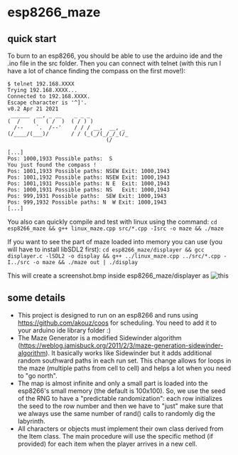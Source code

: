 # esp8266_maze

## quick start
To burn to an esp8266, you should be able to use the arduino ide and the .ino file in the src folder. Then you can connect with telnet (with this run I have a lot of chance finding the compass on the first move!):
```
$ telnet 192.168.XXXX
Trying 192.168.XXXX...
Connected to 192.168.XXXX.
Escape character is '^]'.
v0.2 Apr 21 2021
 ______  __, _ __    _ _ _            
(  /    (   ( /  )  ( / ) )           
  /--    `.  /--'    / / / __,  __, _ 
(/____/(___)/       / / (_(_/(_/_/_(/_
                               (/     
                                      
[...]
Pos: 1000,1933 Possible paths:  S  
You just found the compass !
Pos: 1001,1933 Possible paths: NSEW Exit: 1000,1943
Pos: 1001,1932 Possible paths: NSEW Exit: 1000,1943
Pos: 1001,1931 Possible paths: N E  Exit: 1000,1943
Pos: 1000,1931 Possible paths: NS   Exit: 1000,1943
Pos: 999,1931 Possible paths:  SEW Exit: 1000,1943
Pos: 999,1932 Possible paths: N  W Exit: 1000,1943
[...]
```

You also can quickly compile and test with linux using the command: ```cd esp8266_maze && g++ linux_maze.cpp src/*.cpp -Isrc -o maze && ./maze```

If you want to see the part of maze loaded into memory you can use (you will have to install libSDL2 first): ```cd esp8266_maze/displayer && gcc displayer.c -lSDL2 -o display && g++ ../linux_maze.cpp ../src/*.cpp -I../src -o maze && ./maze out | ./display```

This will create a screenshot.bmp inside esp8266_maze/displayer as ![this](https://user-images.githubusercontent.com/65669679/115507831-e82f7200-a27c-11eb-9026-265e40b75a56.png)

## some details
* This project is designed to run on an esp8266 and runs using https://github.com/akouz/coos for scheduling. You need to add it to your arduino ide library folder :)
* The Maze Generator is a modified Sidewinder algorithm (https://weblog.jamisbuck.org/2011/2/3/maze-generation-sidewinder-algorithm). It basically works like Sidewinder but it adds additional random southward paths in each run set. This change allows for loops in the maze (multiple paths from cell to cell) and helps a lot when you need to "go north".
* The map is almost infinite and only a small part is loaded into the esp8266's small memory (the default is 100x100). So, we use the seed of the RNG to have a "predictable randomization": each row initializes the seed to the row number and then we have to "just" make sure that we always use the same number of rand() calls  to randomly dig the labyrinth.
* All characters or objects must implement their own class derived from the Item class. The main procedure will use the specific method (if provided) for each item when the player arrives in a new cell.
